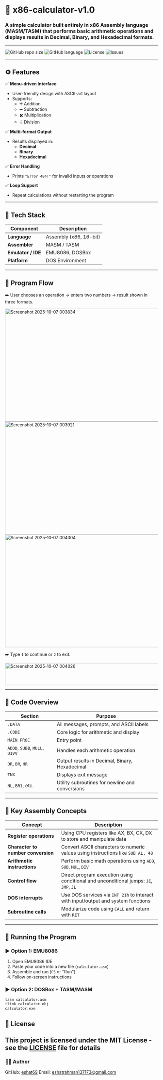 
# 🧮 x86-calculator-v1.0

### A simple calculator built entirely in **x86 Assembly language** (MASM/TASM) that performs basic arithmetic operations and displays results in **Decimal**, **Binary**, and **Hexadecimal** formats.
---
![GitHub repo size](https://img.shields.io/github/repo-size/eshat69/x86-calculator-v1.0)
![GitHub language](https://img.shields.io/github/languages/top/eshat69/x86-calculator-v1.0)
![License](https://img.shields.io/github/license/eshat69/x86-calculator-v1.0)
![Issues](https://img.shields.io/github/issues/yourusername/x86-calculator-v1.0?style=flat-square)

---
## ⚙️ Features  

✅ **Menu-driven Interface**  
- User-friendly design with ASCII-art layout  
- Supports:  
  - ➕ Addition  
  - ➖ Subtraction  
  - ✖️ Multiplication  
  - ➗ Division  

✅ **Multi-format Output**  
- Results displayed in:  
  - **Decimal**  
  - **Binary**  
  - **Hexadecimal**

✅ **Error Handling**  
- Prints `"Error 404!"` for invalid inputs or operations  

✅ **Loop Support**  
- Repeat calculations without restarting the program  

---

## 🧰 Tech Stack  

| Component | Description |
|------------|-------------|
| **Language** | Assembly (x86, 16-bit) |
| **Assembler** | MASM / TASM |
| **Emulator / IDE** | EMU8086, DOSBox |
| **Platform** | DOS Environment |

---

## 📜 Program Flow  
➡️ User chooses an operation → enters two numbers → result shown in three formats. 


<img width="644" height="372" alt="Screenshot 2025-10-07 003834" src="https://github.com/user-attachments/assets/c5874edc-27a3-4e84-a522-07fe1e1a1e22" />
<img width="641" height="372" alt="Screenshot 2025-10-07 003921" src="https://github.com/user-attachments/assets/4719917d-0af6-4904-8be5-9bb9994748a5" />
<img width="644" height="372" alt="Screenshot 2025-10-07 004004" src="https://github.com/user-attachments/assets/3b5cde74-a96a-43d7-8a95-80b201fc56a9" />

➡️ Type `1` to continue or `2` to exit.

<img width="640" height="73" alt="Screenshot 2025-10-07 004026" src="https://github.com/user-attachments/assets/d8cac572-b5cd-43b8-9b9e-13f464338c45" />

---

## 🧩 Code Overview  

| Section | Purpose |
|----------|----------|
| `.DATA` | All messages, prompts, and ASCII labels |
| `.CODE` | Core logic for arithmetic and display |
| `MAIN PROC` | Entry point |
| `ADDD`, `SUBB`, `MULL`, `DIVV` | Handles each arithmetic operation |
| `DR`, `BR`, `HR` | Output results in Decimal, Binary, Hexadecimal |
| `TNX` | Displays exit message |
| `NL`, `BR1`, etc. | Utility subroutines for newline and conversions |

---
## 🧠 Key Assembly Concepts

| Concept | Description |
|---------|-------------|
| **Register operations** | Using CPU registers like AX, BX, CX, DX to store and manipulate data |
| **Character to number conversion** | Convert ASCII characters to numeric values using instructions like `SUB AL, 48` |
| **Arithmetic instructions** | Perform basic math operations using `ADD`, `SUB`, `MUL`, `DIV` |
| **Control flow** | Direct program execution using conditional and unconditional jumps: `JE`, `JMP`, `JL` |
| **DOS interrupts** | Use DOS services via `INT 21h` to interact with input/output and system functions |
| **Subroutine calls** | Modularize code using `CALL` and return with `RET` |
---
## 🚀 Running the Program  

### ▶️ **Option 1: EMU8086**
1. Open EMU8086 IDE  
2. Paste your code into a new file (`calculator.asm`)  
3. Assemble and run (`F5` or "Run")  
4. Follow on-screen instructions  

### ▶️ **Option 2: DOSBox + TASM/MASM**
```bash
tasm calculator.asm
tlink calculator.obj
calculator.exe

```
## 📄 License
This project is licensed under the MIT License - see the [LICENSE](LICENSE) file for details
---
### 👨‍💻 Author
GitHub: [eshat69](https://github.com/eshat69)
Email: eshatrahman137173@gmail.com

